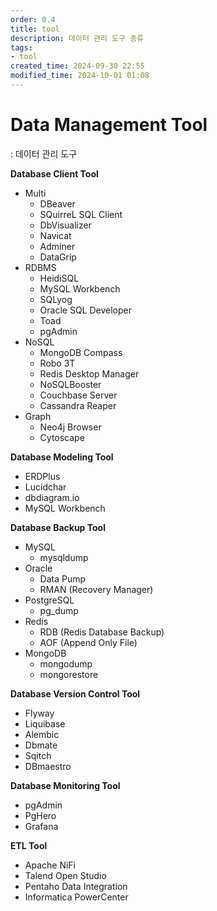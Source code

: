 ```yaml
---
order: 0.4
title: tool
description: 데이터 관리 도구 종류
tags:
- tool
created_time: 2024-09-30 22:55
modified_time: 2024-10-01 01:08
---
```


# Data Management Tool
: 데이터 관리 도구

**Database Client Tool**
- Multi
  - DBeaver
  - SQuirreL SQL Client
  - DbVisualizer
  - Navicat
  - Adminer
  - DataGrip
- RDBMS
  - HeidiSQL
  - MySQL Workbench
  - SQLyog
  - Oracle SQL Developer
  - Toad 
  - pgAdmin
- NoSQL
  - MongoDB Compass
  - Robo 3T
  - Redis Desktop Manager
  - NoSQLBooster
  - Couchbase Server
  - Cassandra Reaper
- Graph
  - Neo4j Browser
  - Cytoscape


**Database Modeling Tool**
- ERDPlus
- Lucidchar
- dbdiagram.io
- MySQL Workbench


**Database Backup Tool**
- MySQL
  - mysqldump
- Oracle
  - Data Pump
  - RMAN (Recovery Manager)
- PostgreSQL
  - pg_dump
- Redis
  - RDB (Redis Database Backup)
  - AOF (Append Only File)
- MongoDB
  - mongodump
  - mongorestore


**Database Version Control Tool**
- Flyway
- Liquibase
- Alembic
- Dbmate
- Sqitch
- DBmaestro


**Database Monitoring Tool**
- pgAdmin
- PgHero
- Grafana


**ETL Tool**
- Apache NiFi
- Talend Open Studio
- Pentaho Data Integration
- Informatica PowerCenter